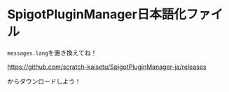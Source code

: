# SpigotPluginManager日本語化ファイル

`messages.lang`を置き換えてね！

https://github.com/scratch-kaisetu/SpigotPluginManager-ja/releases

からダウンロードしよう！
